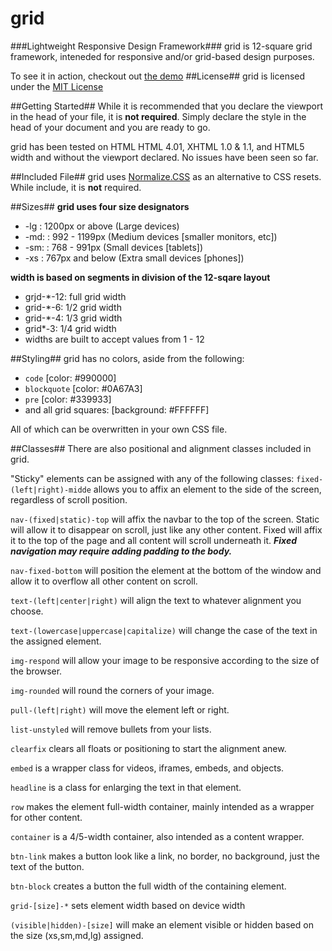 # grid #
###Lightweight Responsive Design Framework###
grid is 12-square grid framework, inteneded for responsive and/or grid-based design purposes.

To see it in action, checkout out [the demo](http://jstephens0.github.io/grid/)
##License##
grid is licensed under the [MIT License](http://opensource.org/licenses/MIT)

##Getting Started##
While it is recommended that you declare the viewport in the head of your file, it is **not required**. Simply declare the style in the head of your document and you are ready to go.

grid has been tested on HTML HTML 4.01, XHTML 1.0 & 1.1, and HTML5 width and without the viewport declared. No issues have been seen so far.

##Included File##
grid uses [Normalize.CSS](http://git.io/normalize) as an alternative to CSS resets. While include, it is **not** required.

##Sizes##
**grid uses four size designators**

* -lg : 1200px or above (Large devices)
* -md: : 992 - 1199px (Medium devices [smaller monitors, etc])
* -sm: : 768 - 991px (Small devices [tablets])
* -xs : 767px and below (Extra small devices [phones])

**width is based on segments in division of the 12-sqare layout**

* grjd-*-12: full grid width
* grid-*-6: 1/2 grid width
* grid-*-4: 1/3 grid width
* grid*-3: 1/4 grid width
* widths are built to accept values from 1 - 12

##Styling##
grid has no colors, aside from the following:

* `code` [color: #990000]
* `blockquote` [color: #0A67A3]
* `pre` [color: #339933]
*  and all grid squares: [background: #FFFFFF]

All of which can be overwritten in your own CSS file.

##Classes##
There are also positional and alignment classes included in grid.

"Sticky" elements can be assigned with any of the following classes:
`fixed-(left|right)-midde` allows you to affix an element to the side of the screen, regardless of scroll position.

`nav-(fixed|static)-top` will affix the navbar to the top of the screen. Static will allow it to disappear on scroll, just like any other content. Fixed will affix it to the top of the page and all content will scroll underneath it.
***Fixed navigation may require adding padding to the body.***

`nav-fixed-bottom` will position the element at the bottom of the window and allow it to overflow all other content on scroll.

`text-(left|center|right)` will align the text to whatever alignment you choose.

`text-(lowercase|uppercase|capitalize)` will change the case of the text in the assigned element.

`img-respond` will allow your image to be responsive according to the size of the browser.

`img-rounded` will round the corners of your image.

`pull-(left|right)` will move the element left or right.

`list-unstyled` will remove bullets from your lists.

`clearfix` clears all floats or positioning to start the alignment anew.

`embed` is a wrapper class for videos, iframes, embeds, and objects.

`headline` is a class for enlarging the text in that element.

`row` makes the element full-width container, mainly intended as a wrapper for other content.

`container` is a 4/5-width container, also intended as a content wrapper.

`btn-link` makes a button look like a link, no border, no background, just the text of the button.

`btn-block` creates a button the full width of the containing element.

`grid-[size]-*` sets element width based on device width

`(visible|hidden)-[size]` will make an element visible or hidden based on the size (xs,sm,md,lg) assigned.
